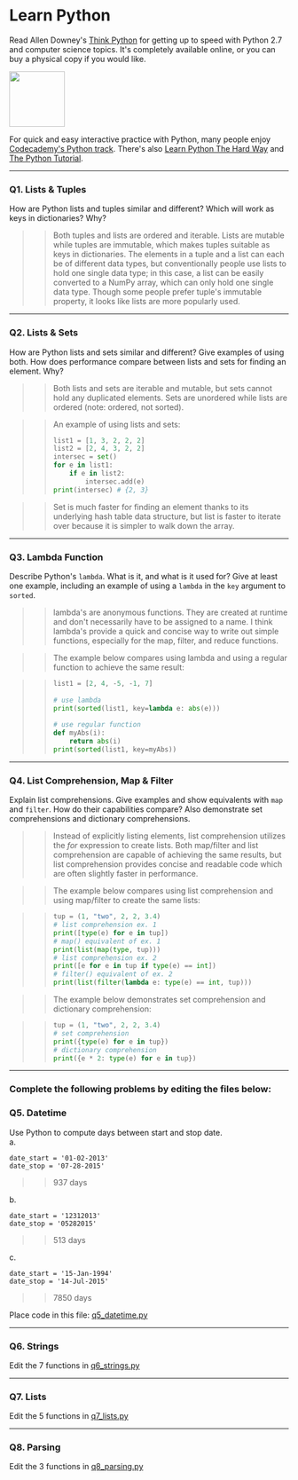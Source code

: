# Learn Python

Read Allen Downey's [Think Python](http://www.greenteapress.com/thinkpython/) for getting up to speed with Python 2.7 and computer science topics. It's completely available online, or you can buy a physical copy if you would like.

<a href="http://www.greenteapress.com/thinkpython/"><img src="img/think_python.png" style="width: 100px;" target="_blank"></a>

For quick and easy interactive practice with Python, many people enjoy [Codecademy's Python track](http://www.codecademy.com/en/tracks/python). There's also [Learn Python The Hard Way](http://learnpythonthehardway.org/book/) and [The Python Tutorial](https://docs.python.org/2/tutorial/).

---

### Q1. Lists &amp; Tuples

How are Python lists and tuples similar and different? Which will work as keys in dictionaries? Why?

>> Both tuples and lists are ordered and iterable. Lists are mutable while tuples are immutable, which makes tuples suitable as keys in dictionaries. The elements in a tuple and a list can each be of different data types, but conventionally people use lists to hold one single data type; in this case, a list can be easily converted to a NumPy array, which can only hold one single data type. Though some people prefer tuple's immutable property, it looks like lists are more popularly used.

---

### Q2. Lists &amp; Sets

How are Python lists and sets similar and different? Give examples of using both. How does performance compare between lists and sets for finding an element. Why?

>> Both lists and sets are iterable and mutable, but sets cannot hold any duplicated elements. Sets are unordered while lists are ordered (note: ordered, not sorted).

>> An example of using lists and sets:
>> ```python
>> list1 = [1, 3, 2, 2, 2]
>> list2 = [2, 4, 3, 2, 2]
>> intersec = set()
>> for e in list1:
>>     if e in list2:
>>         intersec.add(e)
>> print(intersec) # {2, 3}
>> ```

>> Set is much faster for finding an element thanks to its underlying hash table data structure, but list is faster to iterate over because it is simpler to walk down the array.

---

### Q3. Lambda Function

Describe Python's `lambda`. What is it, and what is it used for? Give at least one example, including an example of using a `lambda` in the `key` argument to `sorted`.

>> lambda's are anonymous functions. They are created at runtime and don't necessarily have to be assigned to a name. I think lambda's provide a quick and concise way to write out simple functions, especially for the map, filter, and reduce functions.

>> The example below compares using lambda and using a regular function to achieve the same result:

>> ```python
>> list1 = [2, 4, -5, -1, 7]
>>  
>> # use lambda
>> print(sorted(list1, key=lambda e: abs(e)))
>>        
>> # use regular function
>> def myAbs(i):
>>     return abs(i)
>> print(sorted(list1, key=myAbs))
>> ```

---

### Q4. List Comprehension, Map &amp; Filter

Explain list comprehensions. Give examples and show equivalents with `map` and `filter`. How do their capabilities compare? Also demonstrate set comprehensions and dictionary comprehensions.

>> Instead of explicitly listing elements, list comprehension utilizes the *for* expression to create lists. Both map/filter and list comprehension are capable of achieving the same results, but list comprehension provides concise and readable code which are often slightly faster in performance.

>> The example below compares using list comprehension and using map/filter to create the same lists:

>> ```python
>> tup = (1, "two", 2, 2, 3.4)
>> # list comprehension ex. 1
>> print([type(e) for e in tup])
>> # map() equivalent of ex. 1
>> print(list(map(type, tup)))
>> # list comprehension ex. 2
>> print([e for e in tup if type(e) == int])
>> # filter() equivalent of ex. 2
>> print(list(filter(lambda e: type(e) == int, tup)))
>> ```

>> The example below demonstrates set comprehension and dictionary comprehension:

>> ```python
>> tup = (1, "two", 2, 2, 3.4)
>> # set comprehension
>> print({type(e) for e in tup})
>> # dictionary comprehension
>> print({e * 2: type(e) for e in tup})
>> ```

---

### Complete the following problems by editing the files below:

### Q5. Datetime
Use Python to compute days between start and stop date.   
a.  

```
date_start = '01-02-2013'    
date_stop = '07-28-2015'
```

>> 937 days

b.  
```
date_start = '12312013'  
date_stop = '05282015'  
```

>> 513 days 

c.  
```
date_start = '15-Jan-1994'      
date_stop = '14-Jul-2015'  
```

>> 7850 days

Place code in this file: [q5_datetime.py](python/q5_datetime.py)

---

### Q6. Strings
Edit the 7 functions in [q6_strings.py](python/q6_strings.py)

---

### Q7. Lists
Edit the 5 functions in [q7_lists.py](python/q7_lists.py)

---

### Q8. Parsing
Edit the 3 functions in [q8_parsing.py](python/q8_parsing.py)
